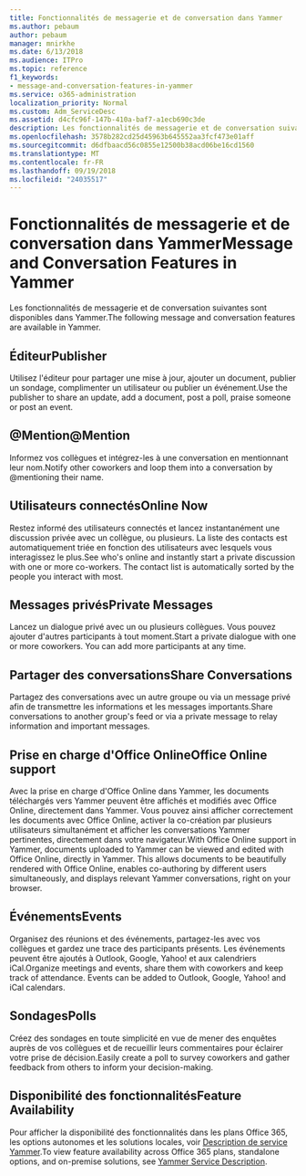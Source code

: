 ```yaml
---
title: Fonctionnalités de messagerie et de conversation dans Yammer
ms.author: pebaum
author: pebaum
manager: mnirkhe
ms.date: 6/13/2018
ms.audience: ITPro
ms.topic: reference
f1_keywords:
- message-and-conversation-features-in-yammer
ms.service: o365-administration
localization_priority: Normal
ms.custom: Adm_ServiceDesc
ms.assetid: d4cfc96f-147b-410a-baf7-a1ecb690c3de
description: Les fonctionnalités de messagerie et de conversation suivantes sont disponibles dans Yammer.
ms.openlocfilehash: 3578b282cd25d45963b645552aa3fcf473e01aff
ms.sourcegitcommit: d6dfbaacd56c0855e12500b38acd06be16cd1560
ms.translationtype: MT
ms.contentlocale: fr-FR
ms.lasthandoff: 09/19/2018
ms.locfileid: "24035517"
---
```

# <a name="message-and-conversation-features-in-yammer"></a><span data-ttu-id="4b797-103">Fonctionnalités de messagerie et de conversation dans Yammer</span><span class="sxs-lookup"><span data-stu-id="4b797-103">Message and Conversation Features in Yammer</span></span>

<span data-ttu-id="4b797-104">Les fonctionnalités de messagerie et de conversation suivantes sont disponibles dans Yammer.</span><span class="sxs-lookup"><span data-stu-id="4b797-104">The following message and conversation features are available in Yammer.</span></span>
  
## <a name="publisher"></a><span data-ttu-id="4b797-105">Éditeur</span><span class="sxs-lookup"><span data-stu-id="4b797-105">Publisher</span></span>
<span data-ttu-id="4b797-106"><a name="bkmk_Publisher"> </a></span><span class="sxs-lookup"><span data-stu-id="4b797-106"></span></span>

<span data-ttu-id="4b797-107">Utilisez l'éditeur pour partager une mise à jour, ajouter un document, publier un sondage, complimenter un utilisateur ou publier un événement.</span><span class="sxs-lookup"><span data-stu-id="4b797-107">Use the publisher to share an update, add a document, post a poll, praise someone or post an event.</span></span>
  
## <a name="mention"></a><span data-ttu-id="4b797-108">@Mention</span><span class="sxs-lookup"><span data-stu-id="4b797-108">@Mention</span></span>
<span data-ttu-id="4b797-109"><a name="bkmk_AtMention"> </a></span><span class="sxs-lookup"><span data-stu-id="4b797-109"></span></span>

<span data-ttu-id="4b797-110">Informez vos collègues et intégrez-les à une conversation en mentionnant leur nom.</span><span class="sxs-lookup"><span data-stu-id="4b797-110">Notify other coworkers and loop them into a conversation by @mentioning their name.</span></span>
  
## <a name="online-now"></a><span data-ttu-id="4b797-111">Utilisateurs connectés</span><span class="sxs-lookup"><span data-stu-id="4b797-111">Online Now</span></span>
<span data-ttu-id="4b797-112"><a name="bkmk_OnlineNow"> </a></span><span class="sxs-lookup"><span data-stu-id="4b797-112"></span></span>

<span data-ttu-id="4b797-p101">Restez informé des utilisateurs connectés et lancez instantanément une discussion privée avec un collègue, ou plusieurs. La liste des contacts est automatiquement triée en fonction des utilisateurs avec lesquels vous interagissez le plus.</span><span class="sxs-lookup"><span data-stu-id="4b797-p101">See who's online and instantly start a private discussion with one or more co-workers. The contact list is automatically sorted by the people you interact with most.</span></span>
  
## <a name="private-messages"></a><span data-ttu-id="4b797-115">Messages privés</span><span class="sxs-lookup"><span data-stu-id="4b797-115">Private Messages</span></span>
<span data-ttu-id="4b797-116"><a name="bkmk_PrivateMessages"> </a></span><span class="sxs-lookup"><span data-stu-id="4b797-116"></span></span>

<span data-ttu-id="4b797-p102">Lancez un dialogue privé avec un ou plusieurs collègues. Vous pouvez ajouter d'autres participants à tout moment.</span><span class="sxs-lookup"><span data-stu-id="4b797-p102">Start a private dialogue with one or more coworkers. You can add more participants at any time.</span></span>
  
## <a name="share-conversations"></a><span data-ttu-id="4b797-119">Partager des conversations</span><span class="sxs-lookup"><span data-stu-id="4b797-119">Share Conversations</span></span>
<span data-ttu-id="4b797-120"><a name="bkmk_ShareConversations"> </a></span><span class="sxs-lookup"><span data-stu-id="4b797-120"></span></span>

<span data-ttu-id="4b797-121">Partagez des conversations avec un autre groupe ou via un message privé afin de transmettre les informations et les messages importants.</span><span class="sxs-lookup"><span data-stu-id="4b797-121">Share conversations to another group's feed or via a private message to relay information and important messages.</span></span>
  
## <a name="office-online-support"></a><span data-ttu-id="4b797-122">Prise en charge d'Office Online</span><span class="sxs-lookup"><span data-stu-id="4b797-122">Office Online support</span></span>
<span data-ttu-id="4b797-123"><a name="bkmk_ShareConversations"> </a></span><span class="sxs-lookup"><span data-stu-id="4b797-123"></span></span>

<span data-ttu-id="4b797-p103">Avec la prise en charge d'Office Online dans Yammer, les documents téléchargés vers Yammer peuvent être affichés et modifiés avec Office Online, directement dans Yammer. Vous pouvez ainsi afficher correctement les documents avec Office Online, activer la co-création par plusieurs utilisateurs simultanément et afficher les conversations Yammer pertinentes, directement dans votre navigateur.</span><span class="sxs-lookup"><span data-stu-id="4b797-p103">With Office Online support in Yammer, documents uploaded to Yammer can be viewed and edited with Office Online, directly in Yammer. This allows documents to be beautifully rendered with Office Online, enables co-authoring by different users simultaneously, and displays relevant Yammer conversations, right on your browser.</span></span>
  
## <a name="events"></a><span data-ttu-id="4b797-126">Événements</span><span class="sxs-lookup"><span data-stu-id="4b797-126">Events</span></span>
<span data-ttu-id="4b797-127"><a name="bkmk_Events"> </a></span><span class="sxs-lookup"><span data-stu-id="4b797-127"></span></span>

<span data-ttu-id="4b797-p104">Organisez des réunions et des événements, partagez-les avec vos collègues et gardez une trace des participants présents. Les événements peuvent être ajoutés à Outlook, Google, Yahoo! et aux calendriers iCal.</span><span class="sxs-lookup"><span data-stu-id="4b797-p104">Organize meetings and events, share them with coworkers and keep track of attendance. Events can be added to Outlook, Google, Yahoo! and iCal calendars.</span></span>
  
## <a name="polls"></a><span data-ttu-id="4b797-131">Sondages</span><span class="sxs-lookup"><span data-stu-id="4b797-131">Polls</span></span>
<span data-ttu-id="4b797-132"><a name="bkmk_Polls"> </a></span><span class="sxs-lookup"><span data-stu-id="4b797-132"></span></span>

<span data-ttu-id="4b797-133">Créez des sondages en toute simplicité en vue de mener des enquêtes auprès de vos collègues et de recueillir leurs commentaires pour éclairer votre prise de décision.</span><span class="sxs-lookup"><span data-stu-id="4b797-133">Easily create a poll to survey coworkers and gather feedback from others to inform your decision-making.</span></span>
  
## <a name="feature-availability"></a><span data-ttu-id="4b797-134">Disponibilité des fonctionnalités</span><span class="sxs-lookup"><span data-stu-id="4b797-134">Feature Availability</span></span>
<span data-ttu-id="4b797-135"><a name="bkmk_Polls"> </a></span><span class="sxs-lookup"><span data-stu-id="4b797-135"></span></span>

<span data-ttu-id="4b797-136">Pour afficher la disponibilité des fonctionnalités dans les plans Office 365, les options autonomes et les solutions locales, voir [Description de service Yammer](yammer-service-description.md).</span><span class="sxs-lookup"><span data-stu-id="4b797-136">To view feature availability across Office 365 plans, standalone options, and on-premise solutions, see [Yammer Service Description](yammer-service-description.md).</span></span>
  

